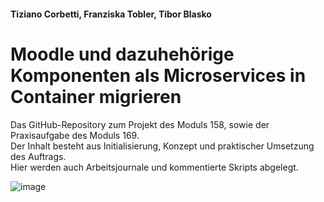 #### Tiziano Corbetti, Franziska Tobler, Tibor Blasko</br>
# Moodle und dazuhehörige Komponenten als Microservices in Container migrieren</br>

Das GitHub-Repository zum Projekt des Moduls 158, sowie der Praxisaufgabe des Moduls 169.</br>
Der Inhalt besteht aus Initialisierung, Konzept und praktischer Umsetzung des Auftrags.</br>
Hier werden auch Arbeitsjournale und kommentierte Skripts abgelegt.</br>

![image](https://github.com/EpicAlpaca55/Projekt_Docker/assets/98404509/560094b8-dd99-49d0-b621-9dc6c247bca4)

